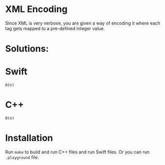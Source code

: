 # XML Encoding
Since XML is very verbose, you are given a way of encoding it where each tag gets mapped to a pre-defined integer value.

# Solutions:

# Swift
```
O(n)
```
# C++
```
O(n)
```

# Installation
Run `make` to build and run C++ files and run Swift files. Or you can run `.playground` file.
